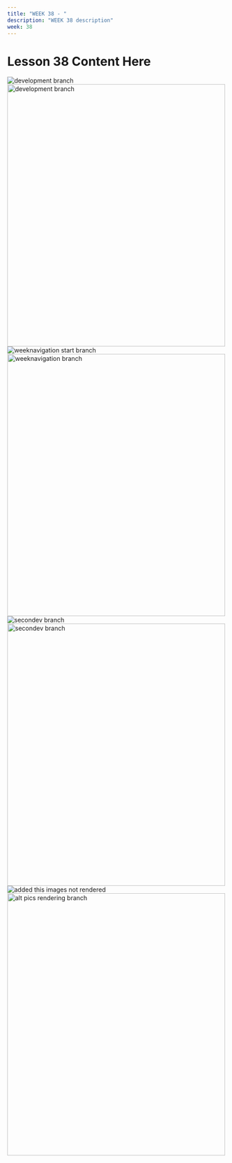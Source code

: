 ```yaml
---
title: "WEEK 38 - " 
description: "WEEK 38 description"
week: 38
---
```


# Lesson  38 Content Here

![development branch](image-1.png)
<img src="image-1.png" alt="development branch" width="500" height="600">
![weeknavigation start branch](image.png)
<img src="image.png" alt="weeknavigation branch" width="500" height="600">
![secondev branch](image-2.png)
<img src="image-2.png" alt="secondev branch" width="500" height="600">
![added this images not rendered](image-3.png)
<img src="image-3.png" alt="alt pics rendering branch" width="500" height="600">